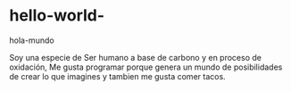 # hello-world-
hola-mundo

Soy una especie de Ser humano a base de carbono y en proceso de oxidación, Me gusta programar porque genera un mundo de posibilidades de crear lo que imagines y tambien me gusta comer tacos.   
